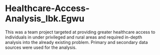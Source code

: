 # Healthcare-Access-Analysis_Ibk.Egwu
This was a team project targeted at providing greater healthcare access to individuals in under privileged and rural areas and required in-depth analysis into the already existing problem. Primary and secondary data sources were used for the analysis.
